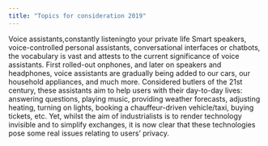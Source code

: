 ```yaml
---
title: "Topics for consideration 2019"
---
```


Voice assistants,constantly listeningto your private life Smart speakers, voice-controlled personal assistants, conversational interfaces or chatbots,  the vocabulary is vast and attests to the current significance of voice assistants. First rolled-out onphones, and later on speakers and headphones, voice assistants are gradually being added to our cars,  our household appliances, and much more. Considered butlers of the 21st century, these assistants aim to help users with their day-to-day lives: answering questions, playing music, providing weather forecasts, adjusting heating, turning on lights, booking a chauffeur-driven vehicle/taxi, buying tickets, etc. Yet, whilst the aim of industrialists is to render technology invisible and to simplify exchanges, it is now clear that these technologies pose some real issues relating to users’ privacy.

